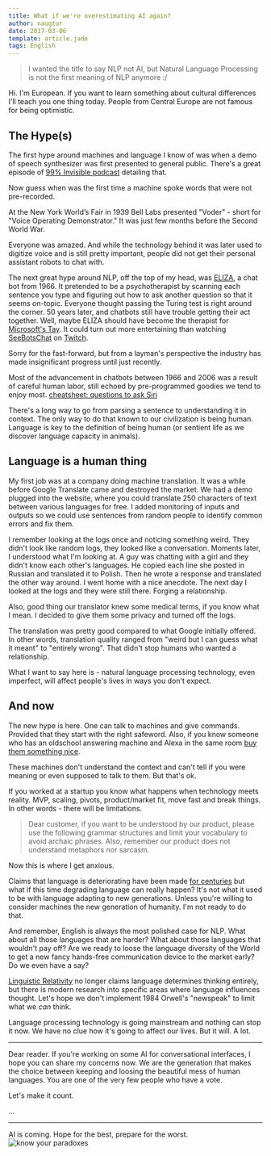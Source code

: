 ```yaml
---
title: What if we're overestimating AI again?
author: naugtur
date: 2017-03-06
template: article.jade
tags: English
---
```


> I wanted the title to say NLP not AI, but Natural Language Processing is not the first meaning of NLP anymore :/

Hi. I'm European. If you want to learn something about cultural differences I'll teach you one thing today. People from Central Europe are not famous for being optimistic.



## The Hype(s)

The first hype around machines and language I know of was when a demo of speech synthesizer was first presented to general public. There's a great episode of [99% Invisible podcast](http://99percentinvisible.org/episode/vox-ex-machina/) detailing that.

Now guess when was the first time a machine spoke words that were not pre-recorded.

At the New York World’s Fair in 1939 Bell Labs presented "Voder" - short for "Voice Operating Demonstrator." It was just few months before the Second World War.

Everyone was amazed. And while the technology behind it was later used to digitize voice and is still pretty important, people did not get their personal assistant robots to chat with.

The next great hype around NLP, off the top of my head, was [ELIZA](https://en.wikipedia.org/wiki/ELIZA), a chat bot from 1966. It pretended to be a psychotherapist by scanning each sentence you type and figuring out how to ask another question so that it seems on-topic. Everyone thought passing the Turing test is right around the corner. 50 years later, and chatbots still have trouble getting their act together. Well, maybe ELIZA should have become the therapist for [Microsoft's Tay](http://www.theverge.com/2016/3/24/11297050/tay-microsoft-chatbot-racist). It could turn out more entertaining than watching [SeeBotsChat](http://www.ctvnews.ca/sci-tech/we-love-each-other-millions-tune-in-to-watch-two-robots-discuss-life-flirt-1.3231589) on [Twitch](https://www.twitch.tv/seebotschat).

Sorry for the fast-forward, but from a layman's perspective the industry has made insignificant progress until just recently.

Most of the advancement in chatbots between 1966 and 2006 was a result of careful human labor, still echoed by pre-programmed goodies we tend to enjoy most. [cheatsheet: questions to ask Siri](http://www.cheatsheet.com/gear-style/20-questions-to-ask-siri-for-a-hilarious-response.html/?a=viewall)

There's a long way to go from parsing a sentence to understanding it in context.
The only way to do that known to our civilization is being human. Language is key to the definition of being human (or sentient life as we discover language capacity in animals).

## Language is a human thing

My first job was at a company doing machine translation. It was a while before Google Translate came and destroyed the market. We had a demo plugged into the website, where you could translate 250 characters of text between various languages for free. I added monitoring of inputs and outputs so we could use sentences from random people to identify common errors and fix them.

I remember looking at the logs once and noticing something weird. They didn't look like random logs, they looked like a conversation. Moments later, I understood what I'm looking at. A guy was chatting with a girl and they didn't know each other's languages. He copied each line she posted in Russian and translated it to Polish. Then he wrote a response and translated the other way around. I went home with a nice anecdote. The next day I looked at the logs and they were still there. Forging a relationship.

Also, good thing our translator knew some medical terms, if you know what I mean. I decided to give them some privacy and turned off the logs.

The translation was pretty good compared to what Google initially offered. In other words, translation quality ranged from "weird but I can guess what it meant" to "entirely wrong". That didn't stop humans who wanted a relationship.

What I want to say here is - natural language processing technology, even imperfect, will affect people's lives in ways you don't expect.

## And now

The new hype is here. One can talk to machines and give commands. Provided that they start with the right safeword. Also, if you know someone who has an oldschool answering machine and Alexa in the same room [buy them something nice](http://www.theregister.co.uk/2017/01/07/tv_anchor_says_alexa_buy_me_a_dollhouse_and_she_does/).

These machines don't understand the context and can't tell if you were meaning or even supposed to talk to them. But that's ok.

If you worked at a startup you know what happens when technology meets reality. MVP, scaling, pivots, product/market fit, move fast and break things. In other words - there will be limitations.

> Dear customer, if you want to be understood by our product, please use the following grammar structures and limit your vocabulary to avoid archaic phrases. Also, remember our product does not understand metaphors nor sarcasm.

Now this is where I get anxious.

Claims that language is deteriorating have been made [for centuries](https://www.princeton.edu/~browning/decline.html) but what if this time degrading language can really happen? It's not what it used to be with language adapting to new generations. Unless you're willing to consider machines the new generation of humanity. I'm not ready to do that.

And remember, English is always the most polished case for NLP. What about all those languages that are harder? What about those languages that wouldn't pay off? Are we ready to loose the language diversity of the World to get a new fancy hands-free communication device to the market early? Do we even have a say?

[Linguistic Relativity](https://en.wikipedia.org/wiki/Linguistic_relativity) no longer claims language determines thinking entirely, but there is modern research into specific areas where language influences thought. Let's hope we don't implement 1984 Orwell's "newspeak" to limit what we *can* think.

Language processing technology is going mainstream and nothing can stop it now.
We have no clue how it's going to affect our lives. But it will. A lot.


----

Dear reader. If you're working on some AI for conversational interfaces, I hope you can share my concerns now.  We are the generation that makes the choice between keeping and loosing the beautiful mess of human languages. You are one of the very few people who have a vote.

Let's make it count.



...

----
AI is coming. Hope for the best, prepare for the worst.
![know your paradoxes](https://i.stack.imgur.com/wkUSC.png)
